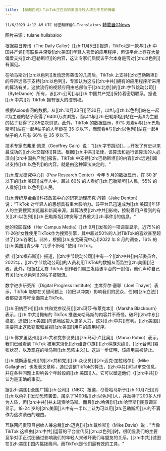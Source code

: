 ```yaml
---
title: 【秘翻在线】TikTok正在影响美国年轻人成为中共的傀儡
---
```

`11/6/2023 4:12 AM UTC 秘密翻譯組G-Translators` [轉載自GNews](https://gnews.org/articles/1927580)

图片来源：tulane hullabaloo

根据每日传讯（The Daily Caller）[[zh:11月5日]]报道，TikTok是一款与[[zh:中国共产党]]有联系并深受[[zh:美国]]年轻人喜爱的应用程序，但该平台上存在大量偏爱支持[[zh:巴勒斯坦]]的内容，这让专家们质疑该平台本身是否对[[zh:以色列]]有偏见。

在哈马斯对[[zh:以色列]]发动恐怖袭击的几周后，TikTok 上支持[[zh:巴勒斯坦]]的呼声远高于支持[[zh:以色列]]，专家认为这与[[zh:中共]]拥有的应用程序所采用的算法有关。这款流行的视频应用由总部位于[[zh:北京]]的[[zh:字节跳动公司]]（ByteDance）所有，该[[zh:公司]]与[[zh:中国共产党]]保持着密切联系，据说[[zh:中共]]对 TikTok 拥有很大的控制权。

根据Axios查阅的数据，从[[zh:10月23日]]至30日，以#与[[zh:以色列]]站在一起#为主题的帖子获得了6400万次浏览，而以#与[[zh:巴勒斯坦]]站在一起#为主题的帖子获得了2.85亿次浏览。此外，TikTok 的数据显示，87% 观看#与[[zh:巴勒斯坦]]站在一起#帖子的人年龄在 35 岁以下，而观看#与[[zh:以色列]]站在一起#帖子的人只有 66% 在 35 岁以下。

技术专家杰弗里·凯恩（Geoffrey Cain）说：“[[zh:字节跳动]]......开发了有史以来最成功的[[zh:社交媒体]]算法。根据[[zh:中共]]法律，该算法和运行该算法的人必须向[[zh:中国共产党]]报告。TikTok 中支持[[zh:巴勒斯坦]]的内容[[zh:远远]]超过支持[[zh:以色列]]的内容，就是由这种算法决定的。"

[[zh:皮尤研究中心]]（Pew Research Center）今年 5 月的数据显示，在 30 岁以下的[[zh:美国]]成年人中，超过 60% 的人看好[[zh:巴勒斯坦]]人民，55% 的人看好[[zh:以色列]]人民。

[[zh:传统基金会]]科技政策中心的研究助理杰克·丹顿（Jake Denton）说：“TikTok 对年轻人的思想具有重大影响力。该平台已迅速成为[[zh:美国]]年轻人的主要搜索浏览器和新闻来源，其算法受[[zh:中共]]影响，控制着用户看到的有关[[zh:以色列]][[zh:巴勒斯坦]]冲突等世界重大[[zh:事件]]的信息。"

她的校园媒体（Her Campus Media）[[zh:9月]]发布的一项调查显示，近75%的11-26岁女性使用TikTok作为搜索引擎，其中超过50%的人对TikTok的喜欢甚至超过了[[zh:谷歌]]。此外，根据[[zh:皮尤研究中心]]2022 年 8 月的调查，16% 的[[zh:美国]]青少年 "几乎不断地 "使用 TikTok。

据《[[zh:福布斯]]》报道，[[zh:字节跳动公司]]中有一个[[zh:中共]]内部委员会，2022年，[[zh:字节跳动公司]]的人员利用TikTok的数据从而监控[[zh:美国]]记者。此外，根据犹太裔 TikTok 创作者们周三发给该平台的一封信，他们声称自己有关[[zh:以色列]]的帖子被限流。

数字进步研究所（Digital Progress Institute）主席乔尔·塞耶（Joel Thayer）表示，TikTok 能够在关键问题上（如巴以冲突）影响我们的民众，任何[[zh:立法]]者都应该呼吁全面禁止TikTok。

[[zh:田纳西州]][[zh:共和党参议员]][[zh:玛莎·布莱克本]]（Marsha Blackburn）表示，[[zh:中共]]拥有的 TikTok 推送亲哈马斯的内容并不奇怪。破坏[[zh:中东]]稳定，迫使[[zh:美国]]向该地区投入更多人力，这对[[zh:中共]]有利。[[zh:美国]]需要禁止这款窃取和监视[[zh:美国]]用户的应用程序。

[[zh:佛罗里达州]][[zh:共和党参议员]][[zh:马可·卢比奥]]（Marco Rubio）表示，我们已经看到 TikTok 被用来淡化[[zh:维吾尔族]][[zh:种族灭绝]]、[[zh:台湾]]紧张状况，以及现在的哈马斯[[zh:恐怖主义]]。这进一步证明，该应用需被禁止。

[[zh:威斯康星州]]的[[zh:共和党]][[zh:众议员]][[zh:迈克·加拉格尔]]（Mike Gallagher）也发表文章称，通过调整TikTok的算法，[[zh:中共]]可以审查信息，并在各种问题上影响各个年龄段的[[zh:美国]]人。它可以塑造他们（[[zh:中共]]）认为是正确的事实。

据[[zh:美国]]全国广播[[zh:公司]]（NBC）报道，尽管哈马斯于[[zh:10月7日]]对[[zh:以色列]]发动恐怖袭击，屠杀了1400名[[zh:以色列]]人，并劫持了200多人作为人质，但[[zh:中共]]并未谴责哈马斯。而且[[zh:哈佛]]/[[zh:哈里斯]]民意调查显示，18-24 岁的[[zh:美国]]人中有一半以上认为可以用[[zh:巴勒斯坦]]人的不满作为这次袭击的理由。

互联网问责项目创始人兼总裁[[zh:迈克]]·[[zh:戴维斯]]（Mike Davis）说："当像 TikTok 这样由[[zh:中共]]运营的平台宣传反[[zh:以色列]]时，很明显我们的主要竞争对手正试图通过影响我们的年轻人来破坏我们与盟友的关系。[[zh:中共]]试图在[[zh:美国]]国内挑拨离间，而TikTok是他们最有效的工具。“
